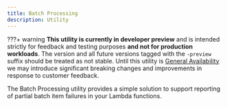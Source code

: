```yaml
---
title: Batch Processing
description: Utility
---
```

???+ warning
	**This utility is currently in developer preview** and is intended strictly for feedback and testing purposes **and not for production workloads**. The version and all future versions tagged with the `-preview` suffix should be treated as not stable. Until this utility is [General Availability](https://github.com/aws-powertools/powertools-lambda-dotnet/milestone/4) we may introduce significant breaking changes and improvements in response to customer feedback.

<!-- markdownlint-disable MD013 -->

The Batch Processing utility provides a simple solution to support reporting of partial batch item failures in your Lambda functions.